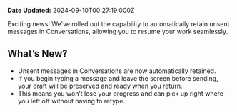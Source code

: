 **Date Updated:** 2024-09-10T00:27:19.000Z

Exciting news! We've rolled out the capability to automatically retain unsent messages in Conversations, allowing you to resume your work seamlessly.

## **What’s New?**

* Unsent messages in Conversations are now automatically retained.
* If you begin typing a message and leave the screen before sending, your draft will be preserved and ready when you return.
* This means you won’t lose your progress and can pick up right where you left off without having to retype.